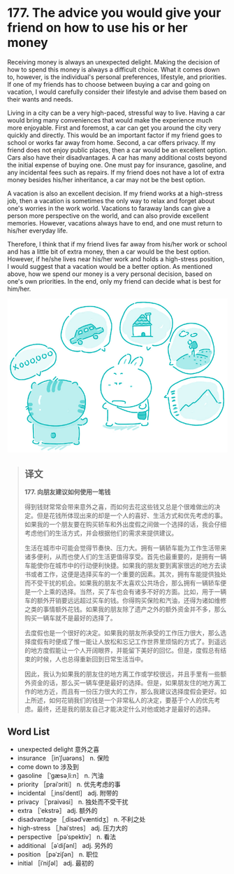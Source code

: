 # 177. The advice you would give your friend on how to use his or her money

Receiving money is always an unexpected delight. Making the decision of how to spend this money is always a difficult choice. What it comes down to, however, is the individual's personal preferences, lifestyle, and priorities. If one of my friends has to choose between buying a car and going on vacation, I would carefully consider their lifestyle and advise them based on their wants and needs.

Living in a city can be a very high-paced, stressful way to live. Having a car would bring many conveniences that would make the experience much more enjoyable. First and foremost, a car can get you around the city very quickly and directly. This would be an important factor if my friend goes to school or works far away from home. Second, a car offers privacy. If my friend does not enjoy public places, then a car would be an excellent option. Cars also have their disadvantages. A car has many additional costs beyond the initial expense of buying one. One must pay for insurance, gasoline, and any incidental fees such as repairs. If my friend does not have a lot of extra money besides his/her inheritance, a car may not be the best option.

A vacation is also an excellent decision. If my friend works at a high-stress job, then a vacation is sometimes the only way to relax and forget about one's worries in the work world. Vacations to faraway lands can give a person more perspective on the world, and can also provide excellent memories. However, vacations always have to end, and one must return to his/her everyday life.

Therefore, I think that if my friend lives far away from his/her work or school and has a little bit of extra money, then a car would be the best option. However, if he/she lives near his/her work and holds a high-stress position, I would suggest that a vacation would be a better option. As mentioned above, how we spend our money is a very personal decision, based on one's own priorities. In the end, only my friend can decide what is best for him/her.

![](.gitbook/assets/toefl-ibt-high-score-essays-177.jpg)

> ## 译文
>
> **177. 向朋友建议如何使用一笔钱**
>
> 得到钱财常常会带来意外之喜，而如何去花这些钱又总是个很难做出的决定。但是花钱所体现出来的却是一个人的喜好、生活方式和优先考虑的事。如果我的一个朋友要在购买轿车和外出度假之间做一个选择的话，我会仔细考虑他们的生活方式，并会根据他们的需求来提供建议。
>
> 生活在城市中可能会觉得节奏快、压力大。拥有一辆轿车能为工作生活带来诸多便利，从而也使人们的生活更值得享受。首先也最重要的，是拥有一辆车能使你在城市中的行动便利快捷。如果我的朋友要到离家很远的地方去读书或者工作，这便是选择买车的一个重要的因素。其次，拥有车能提供独处而不受干扰的机会。如果我的朋友不太喜欢公共场合，那么拥有一辆轿车便是一个上乘的选择。当然，买了车也会有诸多不好的方面。比如，用于一辆车的额外开销要远远超过买车的钱。你得购买保险和汽油，还得为诸如维修之类的事情额外花钱。如果我的朋友除了遗产之外的额外资金并不多，那么购买一辆车就不是最好的选择了。
>
> 去度假也是一个很好的决定。如果我的朋友所承受的工作压力很大，那么选择度假有时便成了惟一能让人放松和忘记工作世界里烦恼的方式了。到遥远的地方度假能让一个人开阔眼界，并能留下美好的回忆。但是，度假总有结束的时候，人也总得重新回到日常生活当中。
>
> 因此，我认为如果我的朋友住的地方离工作或学校很远，并且手里有一些额外资金的话，那么买一辆车便是最好的选择。但是，如果朋友住的地方离工作的地方近，而且有一份压力很大的工作，那么我建议选择度假会更好。如上所述，如何花销我们的钱是一个非常私人的决定，要基于个人的优先考虑。最终，还是我的朋友自己才能决定什么对他或她才是最好的选择。

## Word List

* unexpected delight 意外之喜
* insurance ［inˈʃuərəns］ n. 保险
* come down to 涉及到
* gasoline ［ˈgæsəˌli:n］ n. 汽油
* priority ［praiˈɔriti］ n. 优先考虑的事
* incidental ［ˌinsiˈdentl］ adj. 附带的
* privacy ［ˈpraivəsi］ n. 独处而不受干扰
* extra ［ˈekstrə］ adj. 额外的
* disadvantage ［ˌdisədˈvæntidʒ］ n. 不利之处
* high-stress ［ˌhaiˈstres］ adj. 压力大的
* perspective ［pəˈspektiv］ n. 看法
* additional ［əˈdiʃənl］ adj. 另外的
* position ［pəˈziʃən］ n. 职位
* initial ［iˈniʃəl］ adj. 最初的

